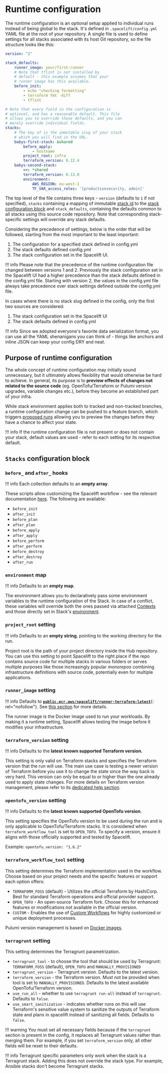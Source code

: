 # Runtime configuration

The runtime configuration is an optional setup applied to individual runs instead of being global to the stack. It's defined in `.spacelift/config.yml` YAML file at the root of your repository. A single file is used to define settings for all stacks associated with its host Git repository, so the file structure looks like this:

```yaml title=".spacelift/config.yml"
version: "2"

stack_defaults:
    runner_image: your/first:runner
    # Note that tflint is not installed by
    # default - this example assumes that your
    # runner image has this available.
    before_init:
        - echo "checking formatting"
        - terraform fmt -diff
        - tflint

# Note that every field in the configuration is
# optional, and has a reasonable default. This file
# allows you to override those defaults, and you can
# merely override individual fields.
stacks:
    # The key of is the immutable slug of your stack
    # which you will find in the URL.
    babys-first-stack: &shared
        before_apply:
            - hostname
        project_root: infra
        terraform_version: 0.12.4
    babys-second-stack:
        <<: *shared
        terraform_version: 0.13.0
        environment:
            AWS_REGION: eu-west-1
            TF_VAR_access_roles: '[productionsecurity, admin]'
```

The top level of the file contains three keys - `version` (defaults to `1` if not specified), `stacks` containing a mapping of immutable [stack id](../../stack/README.md#name-and-description) to the [stack configuration block](#stacks-configuration-block) and `stack_defaults`, containing the defaults common to all stacks using this source code repository. Note that corresponding stack-specific settings will override any stack defaults.

Considering the precedence of settings, below is the order that will be followed, starting from the most important to the least important:

1. The configuration for a specified stack defined in config.yml
2. The stack defaults defined config.yml
3. The stack configuration set in the Spacelift UI.

!!! info
    Please note that the precedence of the runtime configuration file changed between versions 1 and 2.
    Previously the stack configuration set in the Spacelift UI had a higher precedence than the stack
    defaults defined in the config.yml file. Starting with version 2, the values in the config.yml file
    always take precedence over stack settings defined outside the config.yml file.

In cases where there is no stack slug defined in the config, only the first two sources are considered:

1. The stack configuration set in the Spacelift UI
2. The stack defaults defined in config.yml

!!! info
    Since we adopted everyone's favorite data serialization format, you can use all the YAML shenanigans you can think of - things like anchors and inline JSON can keep your config DRY and neat.

## Purpose of runtime configuration

The whole concept of runtime configuration may initially sound unnecessary, but it ultimately allows flexibility that would otherwise be hard to achieve. In general, its purpose is to **preview effects of changes not related to the source code** (eg. OpenTofu/Terraform or Pulumi version upgrades, variable changes etc.), before they become an established part of your infra.

While stack environment applies both to tracked and non-tracked branches, a runtime configuration change can be pushed to a feature branch, which triggers [proposed runs](../../run/README.md#where-do-runs-come-from) allowing you to preview the changes before they have a chance to affect your state.

!!! info
    If the runtime configuration file is not present or does not contain your stack, default values are used - refer to each setting for its respective default.

## `Stacks` configuration block

### `before_` and `after_` hooks

!!! info
    Each collection defaults to an **empty array**.

These scripts allow customizing the Spacelift workflow - see the relevant documentation [here](../../stack/stack-settings.md#customizing-workflow). The following are available:

- `before_init`
- `after_init`
- `before_plan`
- `after_plan`
- `before_apply`
- `after_apply`
- `before_perform`
- `after_perform`
- `before_destroy`
- `after_destroy`
- `after_run`

### `environment` map

!!! info
    Defaults to an **empty map**.

The environment allows you to declaratively pass some environment variables to the runtime configuration of the Stack. In case of a conflict, these variables will override both the ones passed via attached [Contexts](../context.md) and those directly set in Stack's [environment](../environment.md).

### `project_root` setting

!!! info
    Defaults to an **empty string**, pointing to the working directory for the run.

Project root is the path of your project directory inside the Hub repository. You can use this setting to point Spacelift to the right place if the repo contains source code for multiple stacks in various folders or serves multiple purposes like those increasingly popular _monorepos_ combining infrastructure definitions with source code, potentially even for multiple applications.

### `runner_image` setting

!!! info
    Defaults to [**`public.ecr.aws/spacelift/runner-terraform:latest`**](https://gallery.ecr.aws/spacelift/runner-terraform){: rel="nofollow"}. See [this section](../../../integrations/docker.md) for more details.

The runner image is the Docker image used to run your workloads. By making it a runtime setting, Spacelift allows testing the image before it modifies your infrastructure.

### `terraform_version` setting

!!! info
    Defaults to the **latest known supported Terraform version.**

This setting is only valid on Terraform stacks and specifies the Terraform version that the run will use. The main use case is testing a newer version of Terraform before you use it to change the state since the way back is very hard. This version can only be equal to or higher than the one already used to apply state changes. For more details on Terraform version management, please refer to its [dedicated help section](../../../vendors/terraform/version-management.md).

### `opentofu_version` setting

!!! info
    Defaults to the **latest known supported OpenTofu version**.

This setting specifies the OpenTofu version to be used during the run and is only applicable to OpenTofu/Terraform stacks. It is considered when `terraform_workflow_tool` is set to `OPEN_TOFU`. To specify a version, ensure it aligns with those officially supported and tested by Spacelift.

Example: `opentofu_version: "1.6.2"`

### `terraform_workflow_tool` setting

This setting determines the Terraform implementation used in the workflow. Choose based on your project needs and the specific features or support each option offers:

- `TERRAFORM_FOSS` (default) - Utilizes the official Terraform by HashiCorp. Best for standard Terraform operations and official provider support.
- `OPEN_TOFU` - An open-source Terraform fork. Choose this for enhanced features or modifications not available in the official version.
- `CUSTOM` - Enables the use of [Custom Workflows](https://spacelift.io/blog/introducing-custom-workflows) for highly customized or unique deployment processes.

Pulumi version management is based on [Docker images](../../../integrations/docker.md).

### `terragrunt` setting

This setting determines the Terragrunt parametrization.

- `terragrunt_tool` - to choose the tool that should be used by Terragrunt: `TERRAFORM_FOSS` (default), `OPEN_TOFU` and `MANUALLY_PROVISIONED`
- `terragrunt_version` - Terragrunt version. Defaults to the latest version.
- `terraform_version` - the Terraform version. Must not be provided when tool is set to `MANUALLY_PROVISIONED`. Defaults to the latest available OpenTofu/Terraform version.
- `use_run_all` - whether to use `terragrunt run-all` instead of `terragrunt`. Defaults to `false`.
- `use_smart_sanitization` - indicates whether runs on this will use Terraform's sensitive value system to sanitize the outputs of Terraform state and plans in spacelift instead of sanitizing all fields. Defaults to `false`.

!!! warning
    You must set all necessary fields because if the `terragrunt` section is present in the config, it replaces all Terragrunt values rather than merging them.
    For example, if you set `terraform_version` only, all other fields will be reset to their defaults.

!!! info
    Terragrunt specific parameters only work when the stack is a Terragrunt stack. Adding this does not override the stack type. For example, Ansible stacks don't become Terragrunt stacks.
